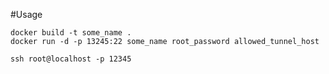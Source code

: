 #Usage

```
docker build -t some_name .
docker run -d -p 13245:22 some_name root_password allowed_tunnel_host
```

`ssh root@localhost -p 12345`
